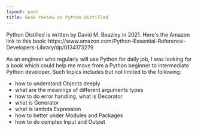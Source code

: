 ```yaml
---
layout: post
title: Book review on Python Distilled
---
```


<div class="message">
  Python Distilled is written by David M. Beazley in 2021. Here's the Amazon link to this book:
  https://www.amazon.com/Python-Essential-Reference-Developers-Library/dp/0134173279
</div>

As an engineer who regularly will use Python for daily job, I was looking for a book which could help me move from a Python beginner to intermediate Python developer. Such topics includes but not limited to the following: 

- how to understand Objects deeply 
- what are the meanings of different arguments types
- how to do error handling, what is Decorator
- what is Generator
- what is lambda Expression
- how to better under Modules and Packages
- how to do complex Input and Output


